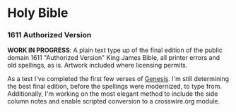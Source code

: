 # Holy Bible
### 1611 Authorized Version


**WORK IN PROGRESS**: A plain text type up of the final edition of the public domain 1611 "Authorized Version" King James Bible, all printer errors and old spellings, as is. Artwork included where licensing permits.

As a test I've completed the first few verses of [Genesis](av1611/08_ot/01_genesis.md). I'm still determining the best final edition, before the spellings were modernized, to type from. Additionally, I'm working on the most elegant method to include the side column notes and enable scripted conversion to a crosswire.org module.
